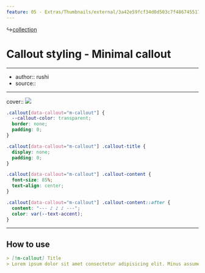 ```yaml
---
feature: 05 - Extras/Thumbnails/external/3a42e59fcf34d0d503c7f486745517ae.png
---
```

↪[collection](collection.md)

# Callout styling - Minimal callout

---

- author:: rushi
- source::

---

cover:: ![](https://i.imgur.com/nmyuR4y.png)

```css
.callout[data-callout="m-callout"] {
  --callout-color: transparent;
  border: none;
  padding: 0;
}

.callout[data-callout="m-callout"] .callout-title {
  display: none;
  padding: 0;
}

.callout[data-callout="m-callout"] .callout-content {
  font-size: 85%;
  text-align: center;
}

.callout[data-callout="m-callout"] .callout-content::after {
  content: "--- ♪ ♪ ♪ ---";
  color: var(--text-accent);
}
```

---

## How to use

```md
> [!m-callout] Title
> Lorem ipsum dolor sit amet consectetur adipisicing elit. Minus assumenda iusto sint officia quas distinctio doloribus harum optio commodi eum!
```

